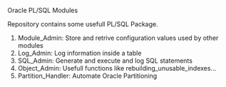 Oracle PL/SQL Modules 

Repository contains some usefull PL/SQL Package.
1. Module_Admin: Store and retrive configuration values used by other modules
2. Log_Admin: Log information inside a table
3. SQL_Admin: Generate and execute and log SQL statements
4. Object_Admin: Usefull functions like rebuilding_unusable_indexes...
5. Partition_Handler: Automate Oracle Partitioning
